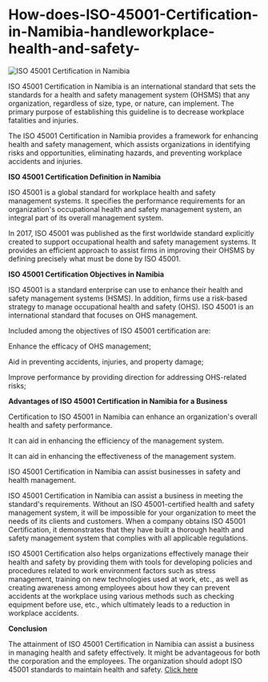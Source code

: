 # How-does-ISO-45001-Certification-in-Namibia-handleworkplace-health-and-safety-
![ISO 45001  Certification  in Namibia](https://user-images.githubusercontent.com/104891735/170687397-f55f1588-3bba-4b64-a0c3-6e08d71dc813.png)

ISO 45001 Certification in Namibia is an international standard that sets the standards for a health and safety management system (OHSMS) that any organization, regardless of size, type, or nature, can implement. The primary purpose of establishing this guideline is to decrease workplace fatalities and injuries.

The ISO 45001 Certification in Namibia provides a framework for enhancing health and safety management, which assists organizations in identifying risks and opportunities, eliminating hazards, and preventing workplace accidents and injuries.

**ISO 45001 Certification Definition in Namibia**

ISO 45001 is a global standard for workplace health and safety management systems. It specifies the performance requirements for an organization's occupational health and safety management system, an integral part of its overall management system.


In 2017, ISO 45001 was published as the first worldwide standard explicitly created to support occupational health and safety management systems. It provides an efficient approach to assist firms in improving their OHSMS by defining precisely what must be done by ISO 45001.


**ISO 45001 Certification Objectives in Namibia**

ISO 45001 is a standard enterprise can use to enhance their health and safety management systems (HSMS). In addition, firms use a risk-based strategy to manage occupational health and safety (OHS). ISO 45001 is an international standard that focuses on OHS management.


Included among the objectives of ISO 45001 certification are:


Enhance the efficacy of OHS management;

Aid in preventing accidents, injuries, and property damage;

Improve performance by providing direction for addressing OHS-related risks;


**Advantages of ISO 45001 Certification in Namibia for a Business**

Certification to ISO 45001 in Namibia can enhance an organization's overall health and safety performance.

It can aid in enhancing the efficiency of the management system.

It can aid in enhancing the effectiveness of the management system.


ISO 45001 Certification in Namibia can assist businesses in safety and health management.

ISO 45001 Certification in Namibia can assist a business in meeting the standard's requirements. Without an ISO 45001-certified health and safety management system, it will be impossible for your organization to meet the needs of its clients and customers. When a company obtains ISO 45001 Certification, it demonstrates that they have built a thorough health and safety management system that complies with all applicable regulations.


ISO 45001 Certification also helps organizations effectively manage their health and safety by providing them with tools for developing policies and procedures related to work environment factors such as stress management, training on new technologies used at work, etc., as well as creating awareness among employees about how they can prevent accidents at the workplace using various methods such as checking equipment before use, etc., which ultimately leads to a reduction in workplace accidents.


**Conclusion**

The attainment of ISO 45001 Certification in Namibia can assist a business in managing health and safety effectively. It might be advantageous for both the corporation and the employees. The organization should adopt ISO 45001 standards to maintain health and safety.
<a href="https://factocert.com/namibia/iso-45001-certification-in-namibia/">Click here </a>
